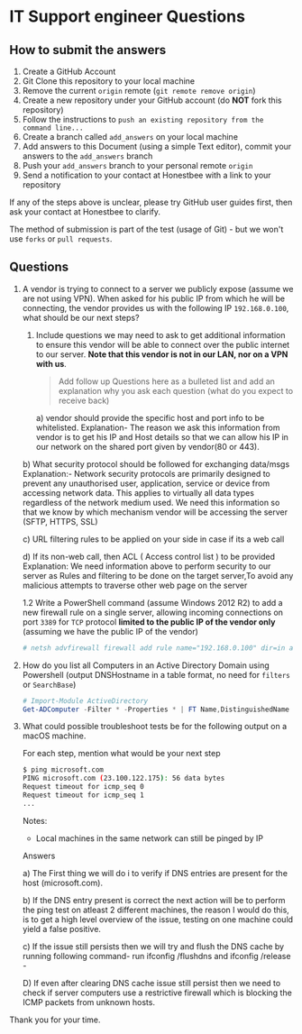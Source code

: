 # IT Support engineer Questions


## How to submit the answers

1. Create a GitHub Account
1. Git Clone this repository to your local machine
1. Remove the current `origin` remote (`git remote remove origin`)
1. Create a new repository under your GitHub account (do **NOT** fork this repository)
1. Follow the instructions to `push an existing repository from the command line...`
1. Create a branch called `add_answers` on your local machine
1. Add answers to this Document (using a simple Text editor), commit your answers to the `add_answers` branch
1. Push your `add_answers` branch to your personal remote `origin`
1. Send a notification to your contact at Honestbee with a link to your repository

If any of the steps above is unclear, please try GitHub user guides first, then ask your contact at Honestbee to clarify. 

The method of submission is part of the test (usage of Git) - but we won't use `forks` or `pull requests`. 

## Questions

1.  A vendor is trying to connect to a server we publicly expose (assume we are not using VPN). When asked for his public IP from which he will be connecting, the vendor provides us with the following IP `192.168.0.100`, what should be our next steps? 

    1.  Include questions we may need to ask to get additional information to ensure this vendor will be able to connect over the public internet to our server. __Note that this vendor is not in our LAN, nor on a VPN with us__.

        > Add follow up Questions here as a bulleted list and add an explanation why you ask each question (what do you expect to receive back)

        a) vendor should provide the specific host and port info to be whitelisted.
    Explanation- The reason we ask this information from vendor is to get his IP and Host details so that we can allow his IP in our network on the shared port given by vendor(80 or 443).

	b) What security protocol should be followed for exchanging data/msgs
    Explanation:-  Network security protocols are primarily designed to prevent any unauthorised user, application, service or device from accessing network data. This applies to virtually all data types regardless of the network medium used.
We need this information so that we know by which mechanism vendor will be accessing the server (SFTP, HTTPS, SSL)

	c) URL filtering rules to be applied on your side in case if its a web call

	d) If its non-web call, then ACL ( Access control list ) to be provided
    Explanation: We need information above to perform security to our server as Rules and filtering to be done on the target server,To avoid any malicious attempts to traverse other web page on the server
 



    1.2  Write a PowerShell command (assume Windows 2012 R2) to add a new firewall rule on a single server, allowing incoming connections on port `3389` for `TCP` protocol __limited to the public IP of the vendor only__ (assuming we have the public IP of the vendor)

    ```powershell
    # netsh advfirewall firewall add rule name="192.168.0.100" dir=in action=allow protocol=TCP localport=3389

    ```

2.  How do you list all Computers in an Active Directory Domain using Powershell (output DNSHostname in a table format, no need for `filters` or `SearchBase`)

    ```powershell
    # Import-Module ActiveDirectory  
    Get-ADComputer -Filter * -Properties * | FT Name,DistinguishedName -a | Export-CSV AllComputers.csv -NoTypeInformation -Encoding UTF8

    ```

3.  What could possible troubleshoot tests be for the following output on a macOS machine. 
    
    For each step, mention what would be your next step

    ```bash
    $ ping microsoft.com
    PING microsoft.com (23.100.122.175): 56 data bytes
    Request timeout for icmp_seq 0
    Request timeout for icmp_seq 1
    ...
    ```

    Notes:

    -   Local machines in the same network can still be pinged by IP
    
    Answers
    
       a) The First thing we will do i to verify if DNS entries are present for the  host (microsoft.com).
	
	b) If the DNS entry present is correct the next action will be to perform the ping test on atleast 2 different machines, the reason I would do this, is to get a high level overview of the issue, testing on one machine could yield a false positive.   
	
	c) If the issue still persists then we will try and flush the DNS cache by running following command-  run ifconfig /flushdns and ifconfig /release - 
	
	D) If even after clearing DNS cache issue still persist then we need to check if server computers use a restrictive firewall which is blocking the ICMP packets from unknown hosts.

Thank you for your time.
